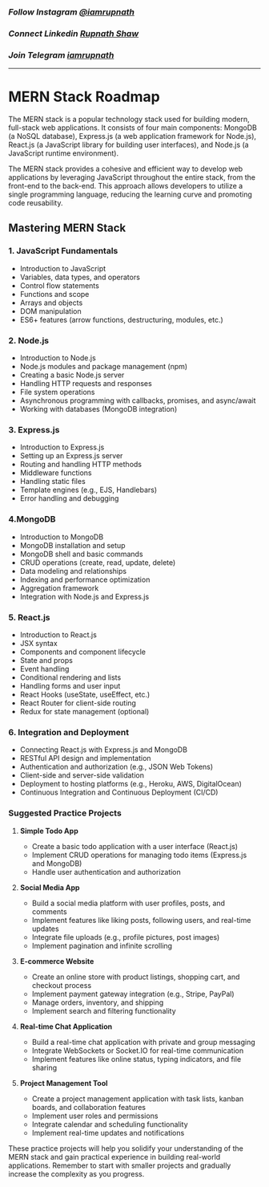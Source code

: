 ### _Follow Instagram [@iamrupnath](https://www.instagram.com/iamrupnath/)_

### _Connect Linkedin [Rupnath Shaw](https://www.linkedin.com/in/rupnath-shaw/)_

### _Join Telegram [iamrupnath](https://t.me/codewithrup)_

___________________

# MERN Stack Roadmap

The MERN stack is a popular technology stack used for building modern, full-stack web applications. It consists of four main components: MongoDB (a NoSQL database), Express.js (a web application framework for Node.js), React.js (a JavaScript library for building user interfaces), and Node.js (a JavaScript runtime environment).

The MERN stack provides a cohesive and efficient way to develop web applications by leveraging JavaScript throughout the entire stack, from the front-end to the back-end. This approach allows developers to utilize a single programming language, reducing the learning curve and promoting code reusability.

## Mastering MERN Stack

### 1. JavaScript Fundamentals
   - Introduction to JavaScript
   - Variables, data types, and operators
   - Control flow statements
   - Functions and scope
   - Arrays and objects
   - DOM manipulation
   - ES6+ features (arrow functions, destructuring, modules, etc.)

### 2. Node.js
   - Introduction to Node.js
   - Node.js modules and package management (npm)
   - Creating a basic Node.js server
   - Handling HTTP requests and responses
   - File system operations
   - Asynchronous programming with callbacks, promises, and async/await
   - Working with databases (MongoDB integration)

### 3. Express.js
   - Introduction to Express.js
   - Setting up an Express.js server
   - Routing and handling HTTP methods
   - Middleware functions
   - Handling static files
   - Template engines (e.g., EJS, Handlebars)
   - Error handling and debugging

### 4.MongoDB
   - Introduction to MongoDB
   - MongoDB installation and setup
   - MongoDB shell and basic commands
   - CRUD operations (create, read, update, delete)
   - Data modeling and relationships
   - Indexing and performance optimization
   - Aggregation framework
   - Integration with Node.js and Express.js

### 5. React.js
   - Introduction to React.js
   - JSX syntax
   - Components and component lifecycle
   - State and props
   - Event handling
   - Conditional rendering and lists
   - Handling forms and user input
   - React Hooks (useState, useEffect, etc.)
   - React Router for client-side routing
   - Redux for state management (optional)

### 6. Integration and Deployment
   - Connecting React.js with Express.js and MongoDB
   - RESTful API design and implementation
   - Authentication and authorization (e.g., JSON Web Tokens)
   - Client-side and server-side validation
   - Deployment to hosting platforms (e.g., Heroku, AWS, DigitalOcean)
   - Continuous Integration and Continuous Deployment (CI/CD)

### Suggested Practice Projects

1. **Simple Todo App**
   - Create a basic todo application with a user interface (React.js)
   - Implement CRUD operations for managing todo items (Express.js and MongoDB)
   - Handle user authentication and authorization

2. **Social Media App**
   - Build a social media platform with user profiles, posts, and comments
   - Implement features like liking posts, following users, and real-time updates
   - Integrate file uploads (e.g., profile pictures, post images)
   - Implement pagination and infinite scrolling

3. **E-commerce Website**
   - Create an online store with product listings, shopping cart, and checkout process
   - Implement payment gateway integration (e.g., Stripe, PayPal)
   - Manage orders, inventory, and shipping
   - Implement search and filtering functionality

4. **Real-time Chat Application**
   - Build a real-time chat application with private and group messaging
   - Integrate WebSockets or Socket.IO for real-time communication
   - Implement features like online status, typing indicators, and file sharing

5. **Project Management Tool**
   - Create a project management application with task lists, kanban boards, and collaboration features
   - Implement user roles and permissions
   - Integrate calendar and scheduling functionality
   - Implement real-time updates and notifications

These practice projects will help you solidify your understanding of the MERN stack and gain practical experience in building real-world applications. Remember to start with smaller projects and gradually increase the complexity as you progress.